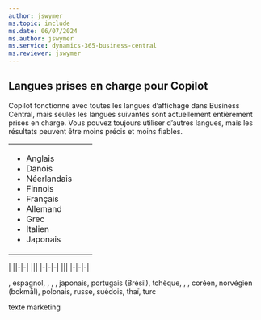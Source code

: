 ```yaml
---
author: jswymer
ms.topic: include
ms.date: 06/07/2024
ms.author: jswymer
ms.service: dynamics-365-business-central
ms.reviewer: jswymer
---
```

## Langues prises en charge pour Copilot

Copilot fonctionne avec toutes les langues d’affichage dans Business Central, mais seules les langues suivantes sont actuellement entièrement prises en charge. Vous pouvez toujours utiliser d’autres langues, mais les résultats peuvent être moins précis et moins fiables.

||||
|-|-|-|
|<ul><li>Anglais</li><li>Danois</li><li>Néerlandais</li><li>Finnois</li><li>Français</li><li>Allemand</li><li>Grec</li><li>Italien</li><li>Japonais</li>|
|
||-|-|
|||
|-|-|-|
|||
|-|-|-|


, espagnol, , , , japonais, portugais (Brésil), tchèque, , , coréen, norvégien (bokmål), polonais, russe, suédois, thaï, turc


texte marketing